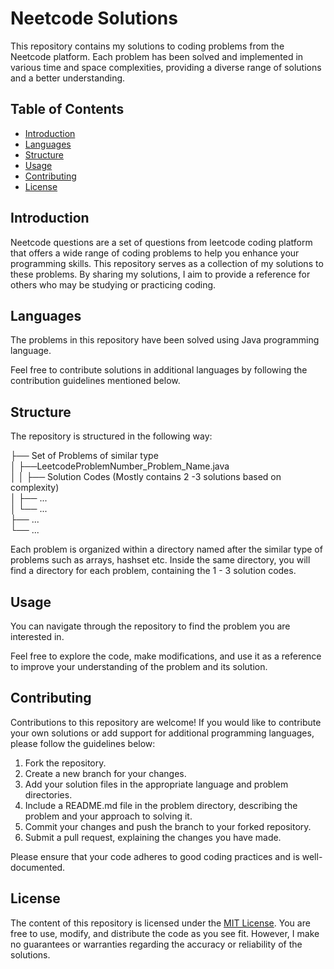 # Neetcode Solutions

This repository contains my solutions to coding problems from the Neetcode platform. Each problem has been solved and implemented in various time and space complexities, providing a diverse range of solutions and a better understanding.

## Table of Contents

- [Introduction](#introduction)
- [Languages](#languages)
- [Structure](#structure)
- [Usage](#usage)
- [Contributing](#contributing)
- [License](#license)

## Introduction

Neetcode questions are a set of questions from leetcode coding platform that offers a wide range of coding problems to help you enhance your programming skills. This repository serves as a collection of my solutions to these problems. By sharing my solutions, I aim to provide a reference for others who may be studying or practicing coding.

## Languages

The problems in this repository have been solved using Java programming language.

Feel free to contribute solutions in additional languages by following the contribution guidelines mentioned below.

## Structure

The repository is structured in the following way:

├── Set of Problems of similar type<br>
│ ├──LeetcodeProblemNumber_Problem_Name.java<br>
│ │ ├── Solution Codes (Mostly contains 2 -3 solutions based on complexity)<br>
│ ├── ...<br>
│ └── ...<br>
├── ...<br>
└── ...<br>

Each problem is organized within a directory named after the similar type of problems such as arrays, hashset etc. Inside the same directory, you will find a directory for each problem, containing the 1 - 3 solution codes.

## Usage

You can navigate through the repository to find the problem you are interested in.

Feel free to explore the code, make modifications, and use it as a reference to improve your understanding of the problem and its solution.

## Contributing

Contributions to this repository are welcome! If you would like to contribute your own solutions or add support for additional programming languages, please follow the guidelines below:

1. Fork the repository.
2. Create a new branch for your changes.
3. Add your solution files in the appropriate language and problem directories.
4. Include a README.md file in the problem directory, describing the problem and your approach to solving it.
5. Commit your changes and push the branch to your forked repository.
6. Submit a pull request, explaining the changes you have made.

Please ensure that your code adheres to good coding practices and is well-documented.

## License

The content of this repository is licensed under the [MIT License](LICENSE.md). You are free to use, modify, and distribute the code as you see fit. However, I make no guarantees or warranties regarding the accuracy or reliability of the solutions.

